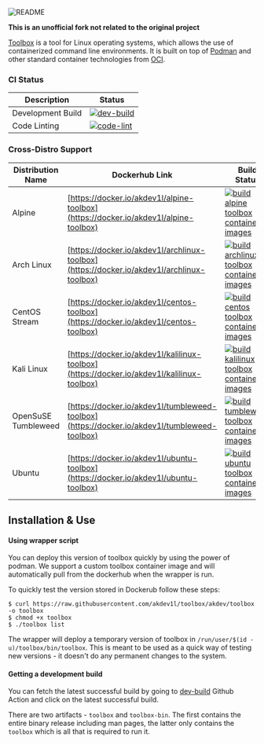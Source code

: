 ![README](data/gfx/README.gif)

**This is an unofficial fork not related to the original project**

[Toolbox](https://containertoolbx.org/) is a tool for Linux operating systems,
which allows the use of containerized command line environments. It is built
on top of [Podman](https://podman.io/) and other standard container
technologies from [OCI](https://opencontainers.org/).

### CI Status

| Description | Status |
|-|-|
|Development Build|[![dev-build](https://github.com/akdev1l/toolbox/actions/workflows/build-dev-release.yml/badge.svg)](https://github.com/akdev1l/toolbox/actions/workflows/build-dev-release.yml)|
|Code Linting|[![code-lint](https://github.com/akdev1l/toolbox/actions/workflows/linting.yaml/badge.svg)](https://github.com/akdev1l/toolbox/actions/workflows/linting.yaml)|


### Cross-Distro Support

|Distribution Name|Dockerhub Link|Build Status|
|-|-|-|
|Alpine|[https://docker.io/akdev1l/alpine-toolbox](https://docker.io/akdev1l/alpine-toolbox)|[![build alpine toolbox container images](https://github.com/akdev1l/toolbox/actions/workflows/alpine.yml/badge.svg)](https://github.com/akdev1l/toolbox/actions/workflows/alpine.yml)|
|Arch Linux|[https://docker.io/akdev1l/archlinux-toolbox](https://docker.io/akdev1l/archlinux-toolbox)|[![build archlinux toolbox container images](https://github.com/akdev1l/toolbox/actions/workflows/archlinux.yml/badge.svg)](https://github.com/akdev1l/toolbox/actions/workflows/archlinux.yml)|
|CentOS Stream|[https://docker.io/akdev1l/centos-toolbox](https://docker.io/akdev1l/centos-toolbox)|[![build centos toolbox container images](https://github.com/akdev1l/toolbox/actions/workflows/centos.yml/badge.svg)](https://github.com/akdev1l/toolbox/actions/workflows/centos.yml)|
|Kali Linux|[https://docker.io/akdev1l/kalilinux-toolbox](https://docker.io/akdev1l/kalilinux-toolbox)|[![build kalilinux toolbox container images](https://github.com/akdev1l/toolbox/actions/workflows/kalilinux.yml/badge.svg)](https://github.com/akdev1l/toolbox/actions/workflows/kalilinux.yml)|
|OpenSuSE Tumbleweed|[https://docker.io/akdev1l/tumbleweed-toolbox](https://docker.io/akdev1l/tumbleweed-toolbox)|[![build tumbleweed toolbox container images](https://github.com/akdev1l/toolbox/actions/workflows/tumbleweed.yml/badge.svg)](https://github.com/akdev1l/toolbox/actions/workflows/tumbleweed.yml)|
|Ubuntu|[https://docker.io/akdev1l/ubuntu-toolbox](https://docker.io/akdev1l/ubuntu-toolbox)|[![build ubuntu toolbox container images](https://github.com/akdev1l/toolbox/actions/workflows/ubuntu.yml/badge.svg)](https://github.com/akdev1l/toolbox/actions/workflows/ubuntu.yml)|


## Installation & Use

#### Using wrapper script

You can deploy this version of toolbox quickly by using the power of podman. We support a custom
toolbox container image and will automatically pull from the dockerhub when the wrapper is run.

To quickly test the version stored in Dockerub follow these steps:

```
$ curl https://raw.githubusercontent.com/akdev1l/toolbox/akdev/toolbox -o toolbox
$ chmod +x toolbox
$ ./toolbox list
```

The wrapper will deploy a temporary version of toolbox in `/run/user/$(id -u)/toolbox/bin/toolbox`.
This is meant to be used as a quick way of testing new versions - it doesn't do any permanent changes to the
system.

#### Getting a development build

You can fetch the latest successful build by going to [dev-build](https://github.com/akdev1l/toolbox/actions/workflows/build-dev-release.yml)
Github Action and click on the latest successful build.

There are two artifacts - `toolbox` and `toolbox-bin`. The first contains the entire binary release including man pages, the latter 
only contains the `toolbox` which is all that is required to run it.
